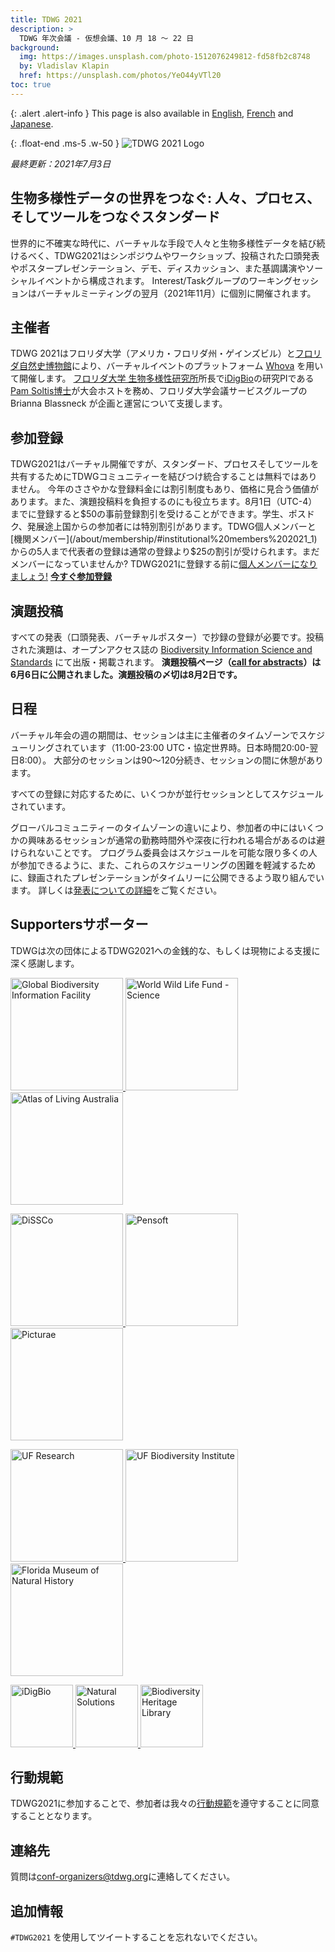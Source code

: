 ```yaml
---
title: TDWG 2021
description: >
  TDWG 年次会議 - 仮想会議、10 月 18 ～ 22 日
background:
  img: https://images.unsplash.com/photo-1512076249812-fd58fb2c8748
  by: Vladislav Klapin
  href: https://unsplash.com/photos/YeO44yVTl20
toc: true
---
```


{: .alert .alert-info }
This page is also available in [English](/conferences/2021/), [French](/conferences/2021/fr/) and [Japanese](/conferences/2021/ja/).

{: .float-end .ms-5 .w-50 }
![TDWG 2021 Logo](https://static.tdwg.org/conferences/2021/logos/TDWG2021_logo-plant_400w.png)

_最終更新：2021年7月3日_

## 生物多様性データの世界をつなぐ: 人々、プロセス、そしてツールをつなぐスタンダード

世界的に不確実な時代に、バーチャルな手段で人々と生物多様性データを結び続けるべく、TDWG2021はシンポジウムやワークショップ、投稿された口頭発表やポスタープレゼンテーション、デモ、ディスカッション、また基調講演やソーシャルイベントから構成されます。
Interest/Taskグループのワーキングセッションはバーチャルミーティングの翌月（2021年11月）に個別に開催されます。

## 主催者

TDWG 2021はフロリダ大学（アメリカ・フロリダ州・ゲインズビル）と[フロリダ自然史博物館](https://www.floridamuseum.ufl.edu/)により、バーチャルイベントのプラットフォーム [Whova](https://whova.com) を用いて開催します。
[フロリダ大学 生物多様性研究所](https://biodiversity.research.ufl.edu/)所長で[iDigBio](https://www.idigbio.org/)の研究PIである[Pam Soltis博士](https://www.floridamuseum.ufl.edu/soltis-lab/)が大会ホストを務め、フロリダ大学会議サービスグループの Brianna Blassneck が企画と運営について支援します。

## 参加登録

TDWG2021はバーチャル開催ですが、スタンダード、プロセスそしてツールを共有するためにTDWGコミュニティーを結びつけ統合することは無料ではありません。
今年のささやかな登録料金には割引制度もあり、価格に見合う価値があります。また、演題投稿料を負担するのにも役立ちます。8月1日（UTC-4）までに登録すると$50の事前登録割引を受けることができます。学生、ポスドク、発展途上国からの参加者には特別割引があります。TDWG個人メンバーと[機関メンバー](/about/membership/#institutional%20members%202021_1)からの5人まで代表者の登録は通常の登録より$25の割引が受けられます。まだメンバーになっていませんか? TDWG2021に登録する前に[個人メンバーになりましょう!](https://zohosecurepay.com/checkout/wc9vqum-8am1lyxy1fswt/Individual-TDWG-Membership)
**[今すぐ参加登録](https://reg.conferences.dce.ufl.edu/Basic/1400081801)**

## 演題投稿

すべての発表（口頭発表、バーチャルポスター）で抄録の登録が必要です。投稿された演題は、オープンアクセス誌の [Biodiversity Information Science and Standards](https://biss.pensoft.net/) にて出版・掲載されます。
**演題投稿ページ（[call for abstracts](/conferences/2021/call-for-abstracts/)）は6月6日に公開されました。演題投稿の〆切は8月2日です。**

## 日程

バーチャル年会の週の期間は、セッションは主に主催者のタイムゾーンでスケジューリングされています（11:00-23:00 UTC・協定世界時。日本時間20:00-翌日8:00）。
大部分のセッションは90〜120分続き、セッションの間に休憩があります。

すべての登録に対応するために、いくつかが並行セッションとしてスケジュールされています。

グローバルコミュニティーのタイムゾーンの違いにより、参加者の中にはいくつかの興味あるセッションが通常の勤務時間外や深夜に行われる場合があるのは避けられないことです。
プログラム委員会はスケジュールを可能な限り多くの人が参加できるように、また、これらのスケジューリングの困難を軽減するために、録画されたプレゼンテーションがタイムリーに公開できるよう取り組んでいます。
詳しくは[発表についての詳細](/conferences/2021/presentation-info/)をご覧ください。

## Supportersサポーター

TDWGは次の団体によるTDWG2021への金銭的な、もしくは現物による支援に深く感謝します。

<p class="d-flex justify-content-around align-items-center">
  <a href="https://gbif.org">
    <img src="https://static.tdwg.org/sponsors/gbif-2015.png" alt="Global Biodiversity Information Facility" width="180">
  </a>
  <a href="https://www.worldwildlife.org/initiatives/science">
    <img src="https://static.tdwg.org/sponsors/wwf-science-whitebkgd.png" alt="World Wild Life Fund - Science" width="180">
  </a>
  <a href="https://ala.org.au">
    <img src="https://static.tdwg.org/sponsors/ala-logo-stacked-rgb-crop.png" alt="Atlas of Living Australia" width="180">
  </a>
</p>
<p class="d-flex justify-content-around align-items-center">
  <a href="https://dissco.eu/">
    <img src="https://static.tdwg.org/sponsors/dissco-logo_w600px.png" alt="DiSSCo" width="180">
  </a>
  <a href="https://pensoft.net/">
    <img src="https://static.tdwg.org/sponsors/pensoft-logo.png" alt="Pensoft" width="180">
  </a>
  <a href="https://bit.ly/3BzmbmN">
    <img src="https://static.tdwg.org/sponsors/picturae-logo-600.png" alt="Picturae" width="180">
  </a>
</p>
<p class="d-flex justify-content-around align-items-center">
  <a href="https://research.ufl.edu/">
    <img src="https://static.tdwg.org/sponsors/uf-research.png" alt="UF Research" width="180">
  </a>
  <a href="https://biodiversity.research.ufl.edu">
    <img src="https://static.tdwg.org/sponsors/uf-biodiversity-institute.png" alt="UF Biodiversity Institute" width="180">
  </a>
  <a href="https://www.floridamuseum.ufl.edu/">
    <img src="https://static.tdwg.org/sponsors/flmnh.png" alt="Florida Museum of Natural History" width="180">
  </a>
</p>
<p class="d-flex justify-content-around align-items-center">
  <a href="https://www.idigbio.org/">
    <img src="https://static.tdwg.org/sponsors/idigbio_w799.png" alt="iDigBio" width="100">
  </a>
  <a href="https://www.natural-solutions.world/">
    <img src="https://static.tdwg.org/sponsors/natural-solutions-logo-et-nom.png" alt="Natural Solutions" width="100">
  </a>
  <a href="https://biodiversitylibrary.org">
    <img src="https://static.tdwg.org/sponsors/bhl-combined-1024x329.png" alt="Biodiversity Heritage Library" width="100">
  </a>
</p>

## 行動規範

TDWG2021に参加することで、参加者は我々の[行動規範](/about/code-of-conduct/)を遵守することに同意することとなります。

## 連絡先

質問は<conf-organizers@tdwg.org>に連絡してください。

## 追加情報

`#TDWG2021` を使用してツイートすることを忘れないでください。
